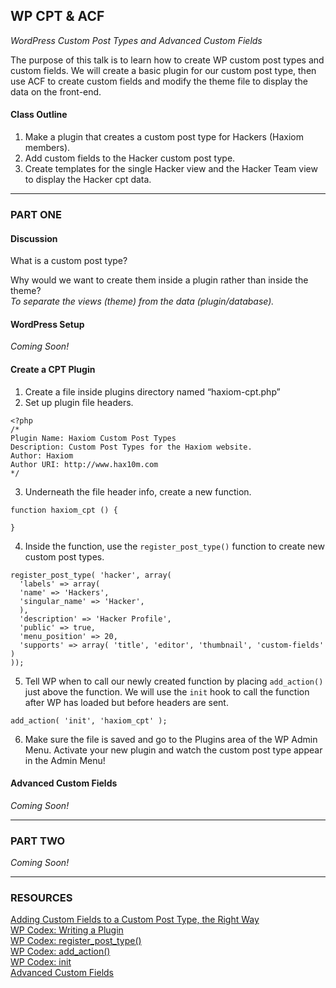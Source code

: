 ## WP CPT & ACF
*WordPress Custom Post Types and Advanced Custom Fields*

The purpose of this talk is to learn how to create WP custom post types and custom fields. We will create a basic plugin for our custom post type, then use ACF to create custom fields and modify the theme file to display the data on the front-end.

#### Class Outline

1. Make a plugin that creates a custom post type for Hackers (Haxiom members).
2. Add custom fields to the Hacker custom post type.
3. Create templates for the single Hacker view and the Hacker Team view to display the Hacker cpt data.

----------------------------

### PART ONE   

#### Discussion

What is a custom post type?

Why would we want to create them inside a plugin rather than inside the theme?   
*To separate the views (theme) from the data (plugin/database).*

#### WordPress Setup 

*Coming Soon!*

#### Create a CPT Plugin
1. Create a file inside plugins directory named “haxiom-cpt.php”
2. Set up plugin file headers.  
  ```
  <?php
  /*
  Plugin Name: Haxiom Custom Post Types
  Description: Custom Post Types for the Haxiom website.
  Author: Haxiom
  Author URI: http://www.hax10m.com
  */
  ```

3. Underneath the file header info, create a new function.
  ```
  function haxiom_cpt () {

  }
  ```
  
4. Inside the function, use the `register_post_type()` function to create new custom post types.
  ```
  register_post_type( 'hacker', array(
  	'labels' => array(
    'name' => 'Hackers',
    'singular_name' => 'Hacker',
   	),
  	'description' => 'Hacker Profile',
  	'public' => true,
  	'menu_position' => 20,
  	'supports' => array( 'title', 'editor', 'thumbnail', 'custom-fields' )
  ));
  ```

5. Tell WP when to call our newly created function by placing `add_action()` just above the function. We will use the `init` hook to call the function after WP has loaded but before headers are sent. 
  ```
  add_action( 'init', 'haxiom_cpt' );
  ```

6. Make sure the file is saved and go to the Plugins area of the WP Admin Menu. Activate your new plugin and watch the custom post type appear in the Admin Menu!

#### Advanced Custom Fields

*Coming Soon!*

----------------------------

### PART TWO  

*Coming Soon!*

----------------------------

### RESOURCES

[Adding Custom Fields to a Custom Post Type, the Right Way](http://blog.teamtreehouse.com/adding-custom-fields-to-a-custom-post-type-the-right-way)   
[WP Codex: Writing a Plugin](http://codex.wordpress.org/Writing_a_Plugin)   
[WP Codex: register_post_type()](http://codex.wordpress.org/Function_Reference/register_post_type)   
[WP Codex: add_action()](http://codex.wordpress.org/Function_Reference/add_action)   
[WP Codex: init](http://codex.wordpress.org/Plugin_API/Action_Reference/init)   
[Advanced Custom Fields](http://www.advancedcustomfields.com/)   

